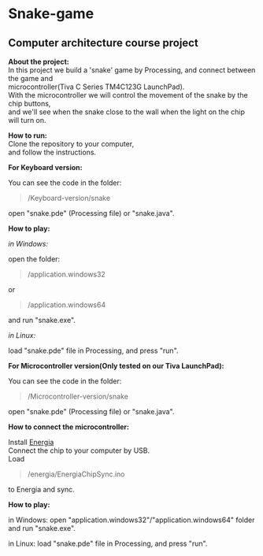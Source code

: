 # Snake-game


## **Computer architecture course project**

**About the project:**</br>
In this project we build a 'snake' game by Processing,
and connect between the game and</br>
microcontroller(Tiva C Series TM4C123G LaunchPad).</br>
With the microcontroller we will control the movement of the snake by the chip buttons,</br>
and we'll see when the snake close to the wall when the light on the chip will turn on.


**How to run:**</br>
Clone the repository to your computer,</br>
and follow the instructions.

**For Keyboard version:**</br>

You can see the code in the folder:</br>
>/Keyboard-version/snake</br>

open "snake.pde" (Processing file) or "snake.java".

**How to play:**</br>

*in Windows:*</br>

open the folder:
>/application.windows32 </br>

or </br>

>/application.windows64 </br>

and run "snake.exe".


*in Linux:*</br>

load "snake.pde" file in Processing, and press "run".</br>


**For Microcontroller version(Only tested on our Tiva LaunchPad):**</br>

You can see the code in the folder:</br>

>/Microcontroller-version/snake</br>

open "snake.pde" (Processing file) or "snake.java".


**How to connect the microcontroller:**</br>

Install [Energia](http://energia.nu/)</br>
Connect the chip to your computer by USB.</br>
Load </br>
>/energia/EnergiaChipSync.ino</br>

to Energia and sync.</br>


**How to play:**

in Windows:
open "application.windows32"/"application.windows64" folder
and run "snake.exe".

in Linux:
load "snake.pde" file in Processing, and press "run".